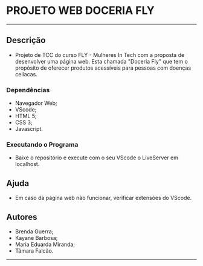 <h1 aligm ="center"> PROJETO WEB DOCERIA FLY</h1>

--------------------------------------------------

## Descrição
* Projeto de TCC do curso FLY - Mulheres In Tech com a proposta de desenvolver uma página web. 
Esta chamada "Doceria Fly" que tem o propósito de oferecer produtos acessíveis para pessoas com doenças celíacas. 

### Dependências

* Navegador Web;
*  VScode;
*  HTML 5;
*  CSS 3;
*  Javascript.

### Executando o Programa

* Baixe o repositório e execute com o seu VScode o LiveServer em localhost. 

## Ajuda
* Em caso da página web não funcionar, verificar extensões do VScode. 

## Autores
* Brenda Guerra;
* Kayane Barbosa;
* Maria Eduarda Miranda;
* Tâmara Falcão.

--------------------------------------------------
